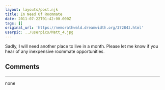 ```yaml
---
layout: layouts/post.njk
title: In Need Of Roommate
date: 2011-07-22T01:42:00.000Z
tags: []
original_url: 'https://nemorathwald.dreamwidth.org/372843.html'
userpic: ../userpics/Matt_4.jpg
---
```

Sadly, I will need another place to live in a month. Please let me know if you hear of any inexpensive roommate opportunities.

## Comments

---

none

